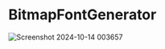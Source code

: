 # BitmapFontGenerator

![Screenshot 2024-10-14 003657](https://github.com/user-attachments/assets/a6549c98-0800-48f9-bda1-09789708a456)
